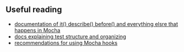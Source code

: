 ## Useful reading
* [documentation of it() describe() before() and everything elsre that happens in Mocha](https://docs.cypress.io/guides/references/bundled-tools.html#Mocha)
* [docs explaining test structure and organizing](https://docs.cypress.io/guides/core-concepts/writing-and-organizing-tests.html#Writing-tests)
* [recommendations for using Mocha hooks](https://docs.cypress.io/guides/references/best-practices.html#Using-after-or-afterEach-hooks)